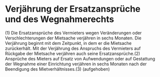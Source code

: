 # Verjährung der Ersatzansprüche und des Wegnahmerechts

(1) Die Ersatzansprüche des Vermieters wegen Veränderungen oder Verschlechterungen der Mietsache verjähren in sechs Monaten. Die Verjährung beginnt mit dem Zeitpunkt, in dem er die Mietsache zurückerhält. Mit der Verjährung des Anspruchs des Vermieters auf Rückgabe der Mietsache verjähren auch seine Ersatzansprüche.(2) Ansprüche des Mieters auf Ersatz von Aufwendungen oder auf Gestattung der Wegnahme einer Einrichtung verjähren in sechs Monaten nach der Beendigung des Mietverhältnisses.(3) (aufgehoben) 

